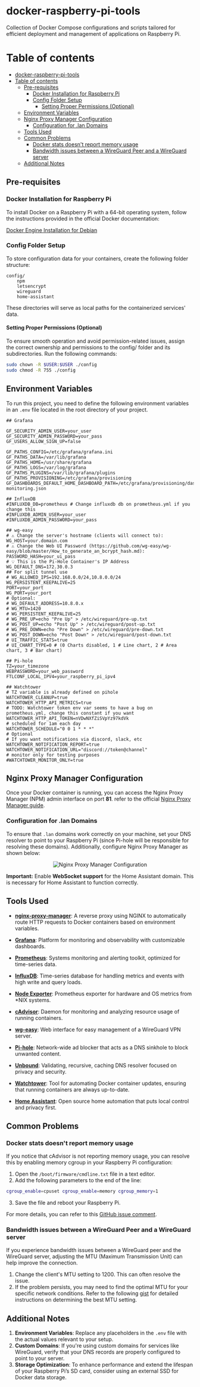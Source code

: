 # docker-raspberry-pi-tools

Collection of Docker Compose configurations and scripts tailored for efficient deployment and management of applications on Raspberry Pi.

# Table of contents

- [docker-raspberry-pi-tools](#docker-raspberry-pi-tools)
- [Table of contents](#table-of-contents)
  - [Pre-requisites](#pre-requisites)
    - [Docker Installation for Raspberry Pi](#docker-installation-for-raspberry-pi)
    - [Config Folder Setup](#config-folder-setup)
      - [Setting Proper Permissions (Optional)](#setting-proper-permissions-optional)
  - [Environment Variables](#environment-variables)
  - [Nginx Proxy Manager Configuration](#nginx-proxy-manager-configuration)
    - [Configuration for .lan Domains](#configuration-for-lan-domains)
  - [Tools Used](#tools-used)
  - [Common Problems](#common-problems)
    - [Docker stats doesn't report memory usage](#docker-stats-doesnt-report-memory-usage)
    - [Bandwidth issues between a WireGuard Peer and a WireGuard server](#bandwidth-issues-between-a-wireguard-peer-and-a-wireguard-server)
  - [Additional Notes](#additional-notes)

## Pre-requisites

### Docker Installation for Raspberry Pi

To install Docker on a Raspberry Pi with a 64-bit operating system, follow the instructions provided in the official Docker documentation:

[Docker Engine Installation for Debian](https://docs.docker.com/engine/install/debian/)

### Config Folder Setup

To store configuration data for your containers, create the following folder structure:

```
config/
    npm
    letsencrypt
    wireguard
    home-assistant
```

These directories will serve as local paths for the containerized services' data.

#### Setting Proper Permissions (Optional)

To ensure smooth operation and avoid permission-related issues, assign the correct ownership and permissions to the config/ folder and its subdirectories. Run the following commands:

```bash
sudo chown -R $USER:$USER ./config
sudo chmod -R 755 ./config
```

## Environment Variables

To run this project, you need to define the following environment variables in an `.env` file located in the root directory of your project.

```dotenv
## Grafana

GF_SECURITY_ADMIN_USER=your_user
GF_SECURITY_ADMIN_PASSWORD=your_pass
GF_USERS_ALLOW_SIGN_UP=false

GF_PATHS_CONFIG=/etc/grafana/grafana.ini
GF_PATHS_DATA=/var/lib/grafana
GF_PATHS_HOME=/usr/share/grafana
GF_PATHS_LOGS=/var/log/grafana
GF_PATHS_PLUGINS=/var/lib/grafana/plugins
GF_PATHS_PROVISIONING=/etc/grafana/provisioning
GF_DASHBOARDS_DEFAULT_HOME_DASHBOARD_PATH=/etc/grafana/provisioning/dashboards/rpi-monitoring.json

## InfluxDB
#INFLUXDB_DB=prometheus # Change influxdb db on prometheus.yml if you change this
#INFLUXDB_ADMIN_USER=your_user
#INFLUXDB_ADMIN_PASSWORD=your_pass

## wg-easy
# ⚠️ Change the server's hostname (clients will connect to):
WG_HOST=your.domain.com
# ⚠️ Change the Web UI Password (https://github.com/wg-easy/wg-easy/blob/master/How_to_generate_an_bcrypt_hash.md):
PASSWORD_HASH=your_ui_pass
# 💡 This is the Pi-Hole Container's IP Address
WG_DEFAULT_DNS=172.30.0.3
## For split tunnel use
# WG_ALLOWED_IPS=192.168.0.0/24,10.8.0.0/24
WG_PERSISTENT_KEEPALIVE=25
PORT=your_port
WG_PORT=your_port
# Optional:
# WG_DEFAULT_ADDRESS=10.8.0.x
# WG_MTU=1420
# WG_PERSISTENT_KEEPALIVE=25
# WG_PRE_UP=echo "Pre Up" > /etc/wireguard/pre-up.txt
# WG_POST_UP=echo "Post Up" > /etc/wireguard/post-up.txt
# WG_PRE_DOWN=echo "Pre Down" > /etc/wireguard/pre-down.txt
# WG_POST_DOWN=echo "Post Down" > /etc/wireguard/post-down.txt
# UI_TRAFFIC_STATS=true
# UI_CHART_TYPE=0 # (0 Charts disabled, 1 # Line chart, 2 # Area chart, 3 # Bar chart)

## Pi-hole
TZ=your_timezone
WEBPASSWORD=your_web_password
FTLCONF_LOCAL_IPV4=your_raspberry_pi_ipv4

## Watchtower
# TZ variable is already defined on pihole
WATCHTOWER_CLEANUP=true
WATCHTOWER_HTTP_API_METRICS=true
# TODO: Watchtower token env var seems to have a bug on prometheus.yml, change this constant if you want
WATCHTOWER_HTTP_API_TOKEN=nVDwNXfZiSVpYz97kdVk
# scheduled for 1am each day
WATCHTOWER_SCHEDULE="0 0 1 * * *"
# Optional
# If you want notifications via discord, slack, etc
WATCHTOWER_NOTIFICATION_REPORT=true
WATCHTOWER_NOTIFICATION_URL="discord://token@channel"
# monitor only for testing purposes
#WATCHTOWER_MONITOR_ONLY=true
```

## Nginx Proxy Manager Configuration

Once your Docker container is running, you can access the Nginx Proxy Manager (NPM) admin interface on port **81**. refer to the official [Nginx Proxy Manager guide](https://nginxproxymanager.com/guide/).

### Configuration for .lan Domains

To ensure that `.lan` domains work correctly on your machine, set your DNS resolver to point to your Raspberry Pi (since Pi-hole will be responsible for resolving these domains). Additionally, configure Nginx Proxy Manager as shown below:

<p align="center">
	<img src="images/npm-configuration.png" alt="Nginx Proxy Manager Configuration">
</p>

**Important:** Enable **WebSocket support** for the Home Assistant domain. This is necessary for Home Assistant to function correctly.

## Tools Used

- **[nginx-proxy-manager](https://nginxproxymanager.com)**: A reverse proxy using NGINX to automatically route HTTP requests to Docker containers based on environment variables.

- **[Grafana](https://grafana.com/docs/)**: Platform for monitoring and observability with customizable dashboards.

- **[Prometheus](https://prometheus.io/docs/introduction/overview/)**: Systems monitoring and alerting toolkit, optimized for time-series data.

- **[InfluxDB](https://docs.influxdata.com/influxdb/v1.8/introduction/)**: Time-series database for handling metrics and events with high write and query loads.

- **[Node Exporter](https://prometheus.io/docs/guides/node-exporter/)**: Prometheus exporter for hardware and OS metrics from \*NIX systems.

- **[cAdvisor](https://github.com/google/cadvisor)**: Daemon for monitoring and analyzing resource usage of running containers.

- **[wg-easy](https://github.com/wg-easy/wg-easy)**: Web interface for easy management of a WireGuard VPN server.

- **[Pi-hole](https://github.com/pi-hole/docker-pi-hole)**: Network-wide ad blocker that acts as a DNS sinkhole to block unwanted content.

- **[Unbound](https://github.com/MatthewVance/unbound-docker-rpi)**: Validating, recursive, caching DNS resolver focused on privacy and security.

- **[Watchtower](https://containrrr.dev/watchtower/)**: Tool for automating Docker container updates, ensuring that running containers are always up-to-date.
- **[Home Assistant](https://www.home-assistant.io/)**: Open source home automation that puts local control and privacy first.

## Common Problems

### Docker stats doesn't report memory usage

If you notice that cAdvisor is not reporting memory usage, you can resolve this by enabling memory cgroup in your Raspberry Pi configuration:

1. Open the `/boot/firmware/cmdline.txt` file in a text editor.
2. Add the following parameters to the end of the line:

```bash
cgroup_enable=cpuset cgroup_enable=memory cgroup_memory=1
```

3. Save the file and reboot your Raspberry Pi.

For more details, you can refer to this [GitHub issue comment](https://github.com/docker/for-linux/issues/1112#issuecomment-699512425).

### Bandwidth issues between a WireGuard Peer and a WireGuard server

If you experience bandwidth issues between a WireGuard peer and the WireGuard server, adjusting the MTU (Maximum Transmission Unit) can help improve the connection.

1. Change the client's MTU setting to 1200. This can often resolve the issue.
2. If the problem persists, you may need to find the optimal MTU for your specific network conditions. Refer to the following [gist](https://gist.github.com/nitred/f16850ca48c48c79bf422e90ee5b9d95) for detailed instructions on determining the best MTU setting.

## Additional Notes

1. **Environment Variables**: Replace any placeholders in the `.env` file with the actual values relevant to your setup.
2. **Custom Domains**: If you're using custom domains for services like WireGuard, verify that your DNS records are properly configured to point to your server.
3. **Storage Optimization**: To enhance performance and extend the lifespan of your Raspberry Pi’s SD card, consider using an external SSD for Docker data storage.
